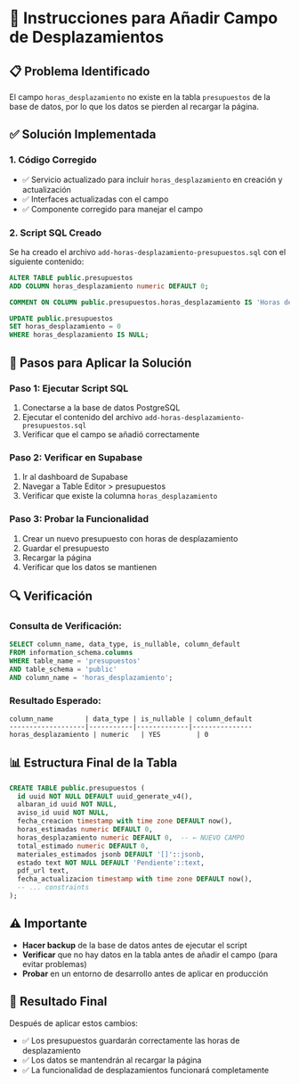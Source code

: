 # 🔧 Instrucciones para Añadir Campo de Desplazamientos

## 📋 Problema Identificado
El campo `horas_desplazamiento` no existe en la tabla `presupuestos` de la base de datos, por lo que los datos se pierden al recargar la página.

## ✅ Solución Implementada

### 1. **Código Corregido**
- ✅ Servicio actualizado para incluir `horas_desplazamiento` en creación y actualización
- ✅ Interfaces actualizadas con el campo
- ✅ Componente corregido para manejar el campo

### 2. **Script SQL Creado**
Se ha creado el archivo `add-horas-desplazamiento-presupuestos.sql` con el siguiente contenido:

```sql
ALTER TABLE public.presupuestos 
ADD COLUMN horas_desplazamiento numeric DEFAULT 0;

COMMENT ON COLUMN public.presupuestos.horas_desplazamiento IS 'Horas de desplazamiento y traslados para el presupuesto';

UPDATE public.presupuestos 
SET horas_desplazamiento = 0 
WHERE horas_desplazamiento IS NULL;
```

## 🚀 Pasos para Aplicar la Solución

### **Paso 1: Ejecutar Script SQL**
1. Conectarse a la base de datos PostgreSQL
2. Ejecutar el contenido del archivo `add-horas-desplazamiento-presupuestos.sql`
3. Verificar que el campo se añadió correctamente

### **Paso 2: Verificar en Supabase**
1. Ir al dashboard de Supabase
2. Navegar a Table Editor > presupuestos
3. Verificar que existe la columna `horas_desplazamiento`

### **Paso 3: Probar la Funcionalidad**
1. Crear un nuevo presupuesto con horas de desplazamiento
2. Guardar el presupuesto
3. Recargar la página
4. Verificar que los datos se mantienen

## 🔍 Verificación

### **Consulta de Verificación:**
```sql
SELECT column_name, data_type, is_nullable, column_default 
FROM information_schema.columns 
WHERE table_name = 'presupuestos' 
AND table_schema = 'public'
AND column_name = 'horas_desplazamiento';
```

### **Resultado Esperado:**
```
column_name        | data_type | is_nullable | column_default
-------------------|-----------|-------------|---------------
horas_desplazamiento | numeric   | YES         | 0
```

## 📊 Estructura Final de la Tabla

```sql
CREATE TABLE public.presupuestos (
  id uuid NOT NULL DEFAULT uuid_generate_v4(),
  albaran_id uuid NOT NULL,
  aviso_id uuid NOT NULL,
  fecha_creacion timestamp with time zone DEFAULT now(),
  horas_estimadas numeric DEFAULT 0,
  horas_desplazamiento numeric DEFAULT 0,  -- ← NUEVO CAMPO
  total_estimado numeric DEFAULT 0,
  materiales_estimados jsonb DEFAULT '[]'::jsonb,
  estado text NOT NULL DEFAULT 'Pendiente'::text,
  pdf_url text,
  fecha_actualizacion timestamp with time zone DEFAULT now(),
  -- ... constraints
);
```

## ⚠️ Importante
- **Hacer backup** de la base de datos antes de ejecutar el script
- **Verificar** que no hay datos en la tabla antes de añadir el campo (para evitar problemas)
- **Probar** en un entorno de desarrollo antes de aplicar en producción

## 🎯 Resultado Final
Después de aplicar estos cambios:
- ✅ Los presupuestos guardarán correctamente las horas de desplazamiento
- ✅ Los datos se mantendrán al recargar la página
- ✅ La funcionalidad de desplazamientos funcionará completamente
